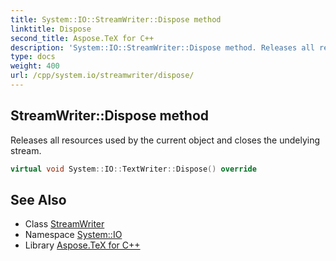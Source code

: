 ```yaml
---
title: System::IO::StreamWriter::Dispose method
linktitle: Dispose
second_title: Aspose.TeX for C++
description: 'System::IO::StreamWriter::Dispose method. Releases all resources used by the current object and closes the undelying stream in C++.'
type: docs
weight: 400
url: /cpp/system.io/streamwriter/dispose/
---
```

## StreamWriter::Dispose method


Releases all resources used by the current object and closes the undelying stream.

```cpp
virtual void System::IO::TextWriter::Dispose() override
```

## See Also

* Class [StreamWriter](../)
* Namespace [System::IO](../../)
* Library [Aspose.TeX for C++](../../../)

